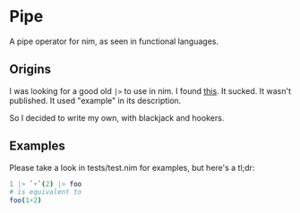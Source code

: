 # Pipe #

A pipe operator for nim, as seen in functional languages.

## Origins ##

I was looking for a good old `|>` to use in nim.
I found [this](https://github.com/jaym/nim-pipeline).
It sucked. It wasn't published. It used "example" in its description.

So I decided to write my own, with blackjack and hookers.

## Examples ##

Please take a look in tests/test.nim for examples, but here's a tl;dr:

```nim
1 |> `+`(2) |> foo
# is equivalent to
foo(1+2)
```
